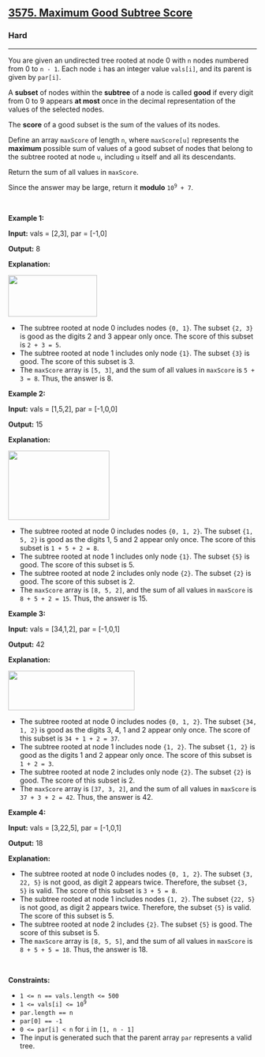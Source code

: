 <h2><a href="https://leetcode.com/problems/maximum-good-subtree-score/">3575. Maximum Good Subtree Score</a></h2><h3>Hard</h3><hr><p>You are given an undirected tree rooted at node 0 with <code>n</code> nodes numbered from 0 to <code>n - 1</code>. Each node <code>i</code> has an integer value <code>vals[i]</code>, and its parent is given by <code>par[i]</code>.</p>

<p>A <strong>subset</strong> of nodes within the <strong>subtree</strong> of a node is called <strong>good</strong> if every digit from 0 to 9 appears <strong>at most</strong> once in the decimal representation of the values of the selected nodes.</p>

<p>The <strong>score</strong> of a good subset is the sum of the values of its nodes.</p>

<p>Define an array <code>maxScore</code> of length <code>n</code>, where <code>maxScore[u]</code> represents the <strong>maximum</strong> possible sum of values of a good subset of nodes that belong to the subtree rooted at node <code>u</code>, including <code>u</code> itself and all its descendants.</p>

<p>Return the sum of all values in <code>maxScore</code>.</p>

<p>Since the answer may be large, return it <strong>modulo</strong> <code>10<sup>9</sup> + 7</code>.</p>

<p>&nbsp;</p>
<p><strong class="example">Example 1:</strong></p>

<div class="example-block">
<p><strong>Input:</strong> <span class="example-io">vals = [2,3], par = [-1,0]</span></p>

<p><strong>Output:</strong> <span class="example-io">8</span></p>

<p><strong>Explanation:</strong></p>

<p><img alt="" src="https://assets.leetcode.com/uploads/2025/04/29/screenshot-2025-04-29-at-150754.png" style="height: 84px; width: 180px;" /></p>

<ul>
	<li>The subtree rooted at node 0 includes nodes <code>{0, 1}</code>. The subset <code>{2, 3}</code> is<i> </i>good as the digits 2 and 3 appear only once. The score of this subset is <code>2 + 3 = 5</code>.</li>
	<li>The subtree rooted at node 1 includes only node <code>{1}</code>. The subset <code>{3}</code> is<i> </i>good. The score of this subset is 3.</li>
	<li>The <code>maxScore</code> array is <code>[5, 3]</code>, and the sum of all values in <code>maxScore</code> is <code>5 + 3 = 8</code>. Thus, the answer is 8.</li>
</ul>
</div>

<p><strong class="example">Example 2:</strong></p>

<div class="example-block">
<p><strong>Input:</strong> <span class="example-io">vals = [1,5,2], par = [-1,0,0]</span></p>

<p><strong>Output:</strong> <span class="example-io">15</span></p>

<p><strong>Explanation:</strong></p>

<p><strong><img alt="" src="https://assets.leetcode.com/uploads/2025/04/29/screenshot-2025-04-29-at-151408.png" style="width: 205px; height: 140px;" /></strong></p>

<ul>
	<li>The subtree rooted at node 0 includes nodes <code>{0, 1, 2}</code>. The subset <code>{1, 5, 2}</code> is<i> </i>good as the digits 1, 5 and 2 appear only once. The score of this subset is <code>1 + 5 + 2 = 8</code>.</li>
	<li>The subtree rooted at node 1 includes only node <code>{1}</code>. The subset <code>{5}</code> is<i> </i>good. The score of this subset is 5.</li>
	<li>The subtree rooted at node 2 includes only node <code>{2}</code>. The subset <code>{2}</code> is<i> </i>good. The score of this subset is 2.</li>
	<li>The <code>maxScore</code> array is <code>[8, 5, 2]</code>, and the sum of all values in <code>maxScore</code> is <code>8 + 5 + 2 = 15</code>. Thus, the answer is 15.</li>
</ul>
</div>

<p><strong class="example">Example 3:</strong></p>

<div class="example-block">
<p><strong>Input:</strong> <span class="example-io">vals = [34,1,2], par = [-1,0,1]</span></p>

<p><strong>Output:</strong> <span class="example-io">42</span></p>

<p><strong>Explanation:</strong></p>

<p><img alt="" src="https://assets.leetcode.com/uploads/2025/04/29/screenshot-2025-04-29-at-151747.png" style="height: 80px; width: 256px;" /></p>

<ul>
	<li>The subtree rooted at node 0 includes nodes <code>{0, 1, 2}</code>. The subset <code>{34, 1, 2}</code> is<i> </i>good as the digits 3, 4, 1 and 2 appear only once. The score of this subset is <code>34 + 1 + 2 = 37</code>.</li>
	<li>The subtree rooted at node 1 includes node <code>{1, 2}</code>. The subset <code>{1, 2}</code> is<i> </i>good as the digits 1 and 2 appear only once. The score of this subset is <code>1 + 2 = 3</code>.</li>
	<li>The subtree rooted at node 2 includes only node <code>{2}</code>. The subset <code>{2}</code> is<i> </i>good. The score of this subset is 2.</li>
	<li>The <code>maxScore</code> array is <code>[37, 3, 2]</code>, and the sum of all values in <code>maxScore</code> is <code>37 + 3 + 2 = 42</code>. Thus, the answer is 42.</li>
</ul>
</div>

<p><strong class="example">Example 4:</strong></p>

<div class="example-block">
<p><strong>Input:</strong> <span class="example-io">vals = [3,22,5], par = [-1,0,1]</span></p>

<p><strong>Output:</strong> <span class="example-io">18</span></p>

<p><strong>Explanation:</strong></p>

<ul>
	<li>The subtree rooted at node 0 includes nodes <code>{0, 1, 2}</code>. The subset <code>{3, 22, 5}</code> is<i> </i>not good, as digit 2 appears twice. Therefore, the subset <code>{3, 5}</code> is valid. The score of this subset is <code>3 + 5 = 8</code>.</li>
	<li>The subtree rooted at node 1 includes nodes <code>{1, 2}</code>. The subset <code>{22, 5}</code> is<i> </i>not good, as digit 2 appears twice. Therefore, the subset <code>{5}</code> is valid. The score of this subset is 5.</li>
	<li>The subtree rooted at node 2 includes <code>{2}</code>. The subset <code>{5}</code> is<i> </i>good. The score of this subset is 5.</li>
	<li>The <code>maxScore</code> array is <code>[8, 5, 5]</code>, and the sum of all values in <code>maxScore</code> is <code>8 + 5 + 5 = 18</code>. Thus, the answer is 18.</li>
</ul>

<ul>
</ul>
</div>

<p>&nbsp;</p>
<p><strong>Constraints:</strong></p>

<ul>
	<li><code>1 &lt;= n == vals.length &lt;= 500</code></li>
	<li><code>1 &lt;= vals[i] &lt;= 10<sup>9</sup></code></li>
	<li><code>par.length == n</code></li>
	<li><code>par[0] == -1</code></li>
	<li><code>0 &lt;= par[i] &lt; n</code> for <code>i</code> in <code>[1, n - 1]</code></li>
	<li>The input is generated such that the parent array <code>par</code> represents a valid tree.</li>
</ul>
